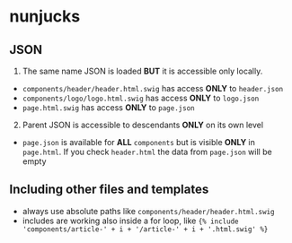 # nunjucks

## JSON

1. The same name JSON is loaded **BUT** it is accessible only locally.

- `components/header/header.html.swig` has access **ONLY** to `header.json`
- `components/logo/logo.html.swig` has access **ONLY** to `logo.json`
- `page.html.swig` has access **ONLY** to `page.json`

2. Parent JSON is accessible to descendants **ONLY** on its own level

- `page.json` is available for **ALL** `components` but is visible **ONLY** in `page.html`. If you check `header.html` the data from `page.json` will be empty


## Including other files and templates

- always use absolute paths like `components/header/header.html.swig`
- includes are working also inside a for loop, like `{% include 'components/article-' + i + '/article-' + i + '.html.swig' %}`
